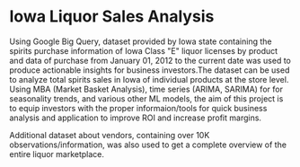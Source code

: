 # Iowa Liquor Sales Analysis

Using Google Big Query, dataset provided by Iowa state containing the spirits purchase information of Iowa Class "E" liquor licenses by product and 
data of purchase from January 01, 2012 to the current date was used to produce actionable insights for business investors.The dataset can be used to 
analyze total spirits sales in  Iowa of individual products at the store level. Using MBA (Market Basket Analysis), time series (ARIMA, SARIMA) for 
for seasonality trends, and various other ML models, the aim of this project is to equip investors with the proper informaion/tools for quick
business analysis and application to improve ROI and increase profit margins.

Additional dataset about vendors, containing over 10K observations/information, was also used to get a complete overview of the entire liquor marketplace.

